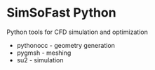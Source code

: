 SimSoFast Python
===========

Python tools for CFD simulation and optimization
* pythonocc - geometry generation
* pygmsh - meshing
* su2 - simulation

